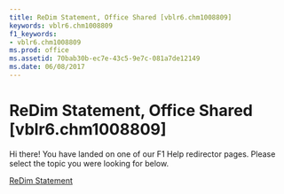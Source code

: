 ```yaml
---
title: ReDim Statement, Office Shared [vblr6.chm1008809]
keywords: vblr6.chm1008809
f1_keywords:
- vblr6.chm1008809
ms.prod: office
ms.assetid: 70bab30b-ec7e-43c5-9e7c-081a7de12149
ms.date: 06/08/2017
---
```



# ReDim Statement, Office Shared [vblr6.chm1008809]

Hi there! You have landed on one of our F1 Help redirector pages. Please select the topic you were looking for below.

[ReDim Statement](http://msdn.microsoft.com/library/5044cb55-6cdc-16a7-6558-dcff7ab4b933%28Office.15%29.aspx)

